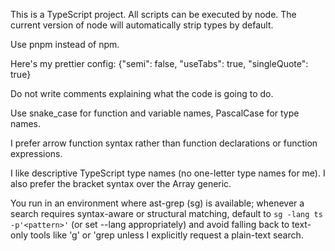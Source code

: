 This is a TypeScript project.  All scripts can be executed by node.  The current version of node will automatically strip types by default.

Use pnpm instead of npm.

Here's my prettier config: {"semi": false, "useTabs": true, "singleQuote": true}

Do not write comments explaining what the code is going to do.

Use snake_case for function and variable names, PascalCase for type names.

I prefer arrow function syntax rather than function declarations or function expressions.

I like descriptive TypeScript type names (no one-letter type names for me). I also prefer the bracket syntax over the Array generic.

You run in an environment where ast-grep (sg) is available; whenever a search requires syntax-aware or structural matching, default to `sg -lang ts -p'<pattern>'` (or set --lang appropriately) and avoid falling back to text-only tools like 'g' or 'grep unless I explicitly request a plain-text search.
